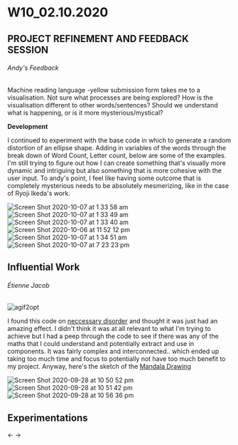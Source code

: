 # W10_02.10.2020

## PROJECT REFINEMENT AND FEEDBACK SESSION

###### Andy's Feedback
Machine reading language -yellow submission form takes me to a visualisation. Not sure what processes are being explored? How is the visualisation different to other words/sentences? Should we understand what is happening, or is it more mysterious/mystical?

**Development**

I continued to experiment with the base code in which to generate a random distortion of an ellipse shape. Adding in variables of the words through the break down of Word Count, Letter count, below are some of the examples. I'm still trying to figure out how I can create something that's visually more dynamic and intriguing but also something that is more cohesive with the user input. To andy's point, I feel like having some outcome that is completely mysterious needs to be absolutely mesmerizing, like in the case of Ryoji Ikeda's work.

![Screen Shot 2020-10-07 at 1 33 58 am](https://user-images.githubusercontent.com/68724434/96653646-49858f80-1385-11eb-886f-8a6c24987bce.png)
![Screen Shot 2020-10-07 at 1 33 49 am](https://user-images.githubusercontent.com/68724434/96653649-4c808000-1385-11eb-9939-4e3f207b6bf0.png)
![Screen Shot 2020-10-07 at 1 33 40 am](https://user-images.githubusercontent.com/68724434/96653655-4f7b7080-1385-11eb-9b57-cbc469a0fe88.png)
![Screen Shot 2020-10-06 at 11 52 12 pm](https://user-images.githubusercontent.com/68724434/96653672-573b1500-1385-11eb-89c2-f2b5445a6935.png)
![Screen Shot 2020-10-07 at 1 34 51 am](https://user-images.githubusercontent.com/68724434/96653690-602be680-1385-11eb-948a-67332e2ce685.png)
![Screen Shot 2020-10-07 at 7 23 23 pm](https://user-images.githubusercontent.com/68724434/96653704-6752f480-1385-11eb-89f1-fcd18012b41f.png)

## Influential Work

###### Étienne Jacob

![agif2opt](https://user-images.githubusercontent.com/68724434/96656697-18f52400-138c-11eb-8df5-1928cb42ea97.gif)


I found this code on [neccessary disorder](https://necessarydisorder.wordpress.com/) and thought it was just had an amazing effect. I didn't think it was at all relevant to what I'm trying to achieve but I had a peep through the code to see if there was any of the maths that I could understand and potentially extract and use in components. It was fairly complex and interconnected.. which ended up taking too much time and focus to potentially not have too much benefit to my project. Anyway, here's the sketch of the [Mandala Drawing](https://mikewlam.github.io/S2A/WK11/EJACOB_mandalaDrawing/index.html)

![Screen Shot 2020-09-28 at 10 50 52 pm](https://user-images.githubusercontent.com/68724434/96656086-c9622880-138a-11eb-8cd4-41ac23a45045.png)
![Screen Shot 2020-09-28 at 10 51 42 pm](https://user-images.githubusercontent.com/68724434/96656094-cebf7300-138a-11eb-8dd6-93aef7bf97de.png)
![Screen Shot 2020-09-28 at 10 56 36 pm](https://user-images.githubusercontent.com/68724434/96656097-cff0a000-138a-11eb-8bce-710446868f57.png)

## Experimentations




← →

